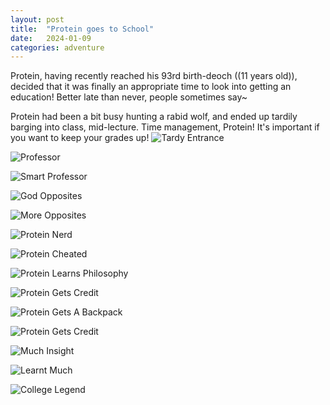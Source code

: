 ```yaml
---
layout: post
title:  "Protein goes to School"
date:   2024-01-09
categories: adventure
---
```


Protein, having recently reached his 93rd birth-deoch ((11 years old)), decided that it was finally an appropriate time to look into getting an education! Better late than never, people sometimes say~

Protein had been a bit busy hunting a rabid wolf, and ended up tardily barging into class, mid-lecture. Time management, Protein! It's important if you want to keep your grades up!
![Tardy Entrance](/public/images/college/late-to-class.png)

![Professor](/public/images/college/professor.png)

![Smart Professor](/public/images/college/smart-professor.png)

![God Opposites](/public/images/college/god-opposites.png)

![More Opposites](/public/images/college/more-opposites.png)

![Protein Nerd](/public/images/college/protein-nerd.png)

![Protein Cheated](/public/images/college/protein-cheated.png)

![Protein Learns Philosophy](/public/images/college/learn-philosophy.png)

![Protein Gets Credit](/public/images/college/get-credit.png)

![Protein Gets A Backpack](/public/images/college/backpack.png)

![Protein Gets Credit](/public/images/college/get-credit.png)

![Much Insight](/public/images/college/13-levels.png)

![Learnt Much](/public/images/college/learnt-much.png)

![College Legend](/public/images/college/legend.png)



